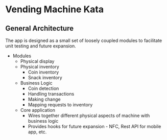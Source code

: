 # Vending Machine Kata

## General Architecture

The app is designed as a small set of loosely coupled modules to facilitate unit testing and future expansion.

* Modules
	* Physical display
	* Physical inventory
		* Coin inventory
		* Snack inventory
	* Business Logic
		* Coin detection
		* Handling transactions
		* Making change
		* Mapping requests to inventory
	* Core application
		* Wires together different physical aspects of machine with business logic
		* Provides hooks for future expansion - NFC, Rest API for mobile app, etc.
